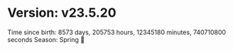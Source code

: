# Version: v23.5.20
Time since birth: 8573 days, 205753 hours, 12345180 minutes, 740710800 seconds
Season: Spring 🌸
